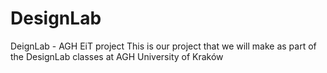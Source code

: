 # DesignLab
DeignLab - AGH EiT project
This is our project that we will make as part of the DesignLab classes at AGH University of Kraków
